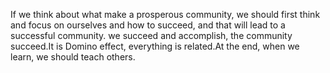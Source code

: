 If we think about what make a prosperous community, we 
should first think and focus on ourselves and how to succeed, and that 
will lead to a successful community. we succeed and accomplish, the 
community succeed.It is Domino effect, everything is related.At the end, 
when we learn, we should teach others.     
